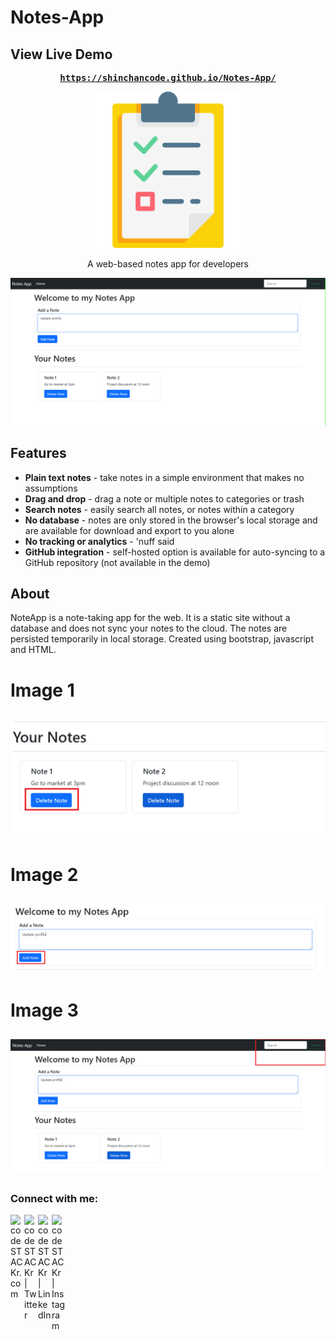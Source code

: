 # Notes-App
## View Live Demo
<pre><center><a href="https://shinchancode.github.io/Notes-App/"><b>https://shinchancode.github.io/Notes-App/</b></a></center></pre>

<p align="center">
  <img src="note.png" height="250px">
</p>

<p align="center">A web-based notes app for developers</p>

![Screenshot](https://github.com/shinchancode/Notes-App/blob/main/Images/1.png)

## Features

- **Plain text notes** - take notes in a simple environment that makes no assumptions
- **Drag and drop** - drag a note or multiple notes to categories or trash
- **Search notes** - easily search all notes, or notes within a category
- **No database** - notes are only stored in the browser's local storage and are available for download and export to you alone
- **No tracking or analytics** - 'nuff said
- **GitHub integration** - self-hosted option is available for auto-syncing to a GitHub repository (not available in the demo)

## About

NoteApp is a note-taking app for the web. It is a static site without a database and does not sync your notes to the cloud. The notes are persisted temporarily in local storage. Created using bootstrap, javascript and HTML.

##
# Image 1
##
![Screenshot](https://github.com/shinchancode/Notes-App/blob/main/Images/2.png)
##
# Image 2
##
![Screenshot](https://github.com/shinchancode/Notes-App/blob/main/Images/3.png)
##
# Image 3
##
![Screenshot](https://github.com/shinchancode/Notes-App/blob/main/Images/4.png)
##
##
### Connect with me:

[<img align="left" alt="codeSTACKr.com" width="22px" src="https://img.icons8.com/?size=512&id=n9d0Hm43JCPK&format=png" />][website]
[<img align="left" alt="codeSTACKr | Twitter" width="22px" src="https://img.icons8.com/fluency/48/twitter.png" />][twitter]
[<img align="left" alt="codeSTACKr | LinkedIn" width="22px" src="https://raw.githubusercontent.com/rahuldkjain/github-profile-readme-generator/master/src/images/icons/Social/linked-in-alt.svg" />][linkedin]
[<img align="left" alt="codeSTACKr | Instagram" width="22px" src="https://raw.githubusercontent.com/rahuldkjain/github-profile-readme-generator/master/src/images/icons/Social/instagram.svg" />][instagram]

<br />

[website]: https://shinchancode.github.io/3d-react-portfolio/
[twitter]: https://twitter.com/CodeShinchan
[instagram]: https://www.instagram.com/aarti.rathiii
[linkedin]: https://www.linkedin.com/in/aarti-rathi-a6031814b/

